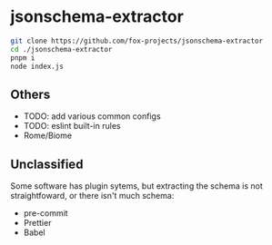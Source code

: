 # jsonschema-extractor

```sh
git clone https://github.com/fox-projects/jsonschema-extractor
cd ./jsonschema-extractor
pnpm i
node index.js
```

## Others

- TODO: add various common configs
- TODO: eslint built-in rules
- Rome/Biome

## Unclassified

Some software has plugin sytems, but extracting the schema is not straightfoward, or there isn't much schema:

- pre-commit
- Prettier
- Babel
